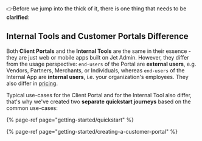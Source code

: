 👉Before we jump into the thick of it, there is one thing that needs to be **clarified**:

## Internal Tools and Customer Portals Difference

Both **Client Portals** and the **Internal Tools** are the same in their essence - they are just web or mobile apps built on Jet Admin. However, they differ from the usage perspective: `end-users` of the Portal are **external users**, e.g. Vendors, Partners, Merchants, or Individuals, whereas `end-users` of the Internal App are **internal users**, i.e. your organization's employees. They also differ in [pricing](https://www.jetadmin.io/pricing/).

Typical use-cases for the Client Portal and for the Internal Tool also differ, that's why we've created two **separate quickstart journeys** based on the common use-cases:

{% page-ref page="getting-started/quickstart" %}

{% page-ref page="getting-started/creating-a-customer-portal" %}





